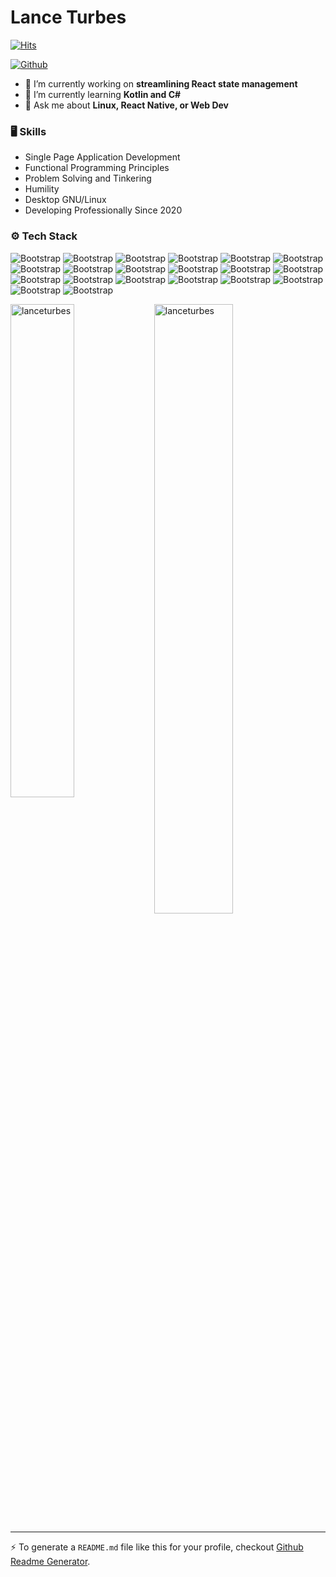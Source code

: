 # Lance Turbes

[![Hits](https://hits.seeyoufarm.com/api/count/incr/badge.svg?url=https%3A%2F%2Fgithub.com%2Flanceturbes%2Flanceturbes&count_bg=%2379C83D&title_bg=%23555555&icon=&icon_color=%23E7E7E7&title=Profile+Views&edge_flat=false)](https://hits.seeyoufarm.com)





[![Github](https://img.shields.io/github/followers/lanceturbes?label=Follow&style=social)](https://github.com/lanceturbes)

- 🔭 I’m currently working on **streamlining React state management**
- 🌱 I’m currently learning **Kotlin and C#**
- 💬 Ask me about **Linux, React Native, or Web Dev**

### 🖥 Skills

- Single Page Application Development
- Functional Programming Principles
- Problem Solving and Tinkering
- Humility
- Desktop GNU/Linux
- Developing Professionally Since 2020
### ⚙️ Tech Stack

![Bootstrap](https://img.shields.io/badge/-HTML5-05122A?style=flat&logo=HTML5&color=353535) ![Bootstrap](https://img.shields.io/badge/-CSS3-05122A?style=flat&logo=CSS3&color=353535) ![Bootstrap](https://img.shields.io/badge/-JavaScript-05122A?style=flat&logo=JavaScript&color=353535) ![Bootstrap](https://img.shields.io/badge/-TypeScript-05122A?style=flat&logo=TypeScript&color=353535) ![Bootstrap](https://img.shields.io/badge/-Git-05122A?style=flat&logo=Git&color=353535) ![Bootstrap](https://img.shields.io/badge/-Redux-05122A?style=flat&logo=Redux&color=353535) ![Bootstrap](https://img.shields.io/badge/-React-05122A?style=flat&logo=React&color=353535) ![Bootstrap](https://img.shields.io/badge/-React%20Native-05122A?style=flat&logo=React-Native&color=353535) ![Bootstrap](https://img.shields.io/badge/-Node.js-05122A?style=flat&logo=Node.js&color=353535) ![Bootstrap](https://img.shields.io/badge/-Kotlin-05122A?style=flat&logo=Kotlin&color=353535) ![Bootstrap](https://img.shields.io/badge/-Elm-05122A?style=flat&logo=Elm&color=353535) ![Bootstrap](https://img.shields.io/badge/-Go-05122A?style=flat&logo=Go&color=353535) ![Bootstrap](https://img.shields.io/badge/-CSharp-05122A?style=flat&logo=CSharp&color=353535) ![Bootstrap](https://img.shields.io/badge/-.NET-05122A?style=flat&logo=.NET&color=353535) ![Bootstrap](https://img.shields.io/badge/-PostgreSQL-05122A?style=flat&logo=PostgreSQL&color=353535) ![Bootstrap](https://img.shields.io/badge/-SQLite-05122A?style=flat&logo=SQLite&color=353535) ![Bootstrap](https://img.shields.io/badge/-Vite-05122A?style=flat&logo=Vite&color=353535) ![Bootstrap](https://img.shields.io/badge/-Webpack-05122A?style=flat&logo=Webpack&color=353535) ![Bootstrap](https://img.shields.io/badge/-Fedora-05122A?style=flat&logo=Fedora&color=353535) ![Bootstrap](https://img.shields.io/badge/-Shell-05122A?style=flat&logo=Shell&color=353535)

<div>
  <img width="45%" align="left" src="https://github-readme-stats.vercel.app/api/top-langs?username=lanceturbes&show_icons=true&locale=en&layout=compact" alt="lanceturbes" />
  <img width="50%"  src="https://github-readme-streak-stats.herokuapp.com/?user=lanceturbes&" alt="lanceturbes" />
</div>


---
:zap: To generate a `README.md` file like this for your profile, checkout [Github Readme Generator](https://hejazizo-github-profile-readme-srcstreamlit-app-i6skm7.streamlit.app/).
